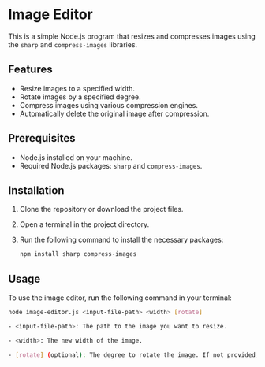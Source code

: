 # Image Editor

This is a simple Node.js program that resizes and compresses images using the `sharp` and `compress-images` libraries.

## Features

- Resize images to a specified width.
- Rotate images by a specified degree.
- Compress images using various compression engines.
- Automatically delete the original image after compression.

## Prerequisites

- Node.js installed on your machine.
- Required Node.js packages: `sharp` and `compress-images`.

## Installation

1. Clone the repository or download the project files.
2. Open a terminal in the project directory.
3. Run the following command to install the necessary packages:

   ```sh
   npm install sharp compress-images

## Usage

To use the image editor, run the following command in your terminal:

  ```sh
  node image-editor.js <input-file-path> <width> [rotate]

- <input-file-path>: The path to the image you want to resize.

- <width>: The new width of the image.

- [rotate] (optional): The degree to rotate the image. If not provided, the default is 0.
